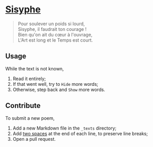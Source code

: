# [Sisyphe](http://eleurent.github.io/sisyphe)

> Pour soulever un poids si lourd,  
> Sisyphe, il faudrait ton courage !  
> Bien qu'on ait du cœur à l'ouvrage,  
> L'Art est long et le Temps est court.  

## Usage

While the text is not known,
1. Read it entirely;
2. If that went well, try to `Hide` more words;
3. Otherwise, step back and `Show` more words.


## Contribute

To submit a new poem,
1. Add a new Markdown file in the `_texts` directory;
2. Add [two spaces](https://gist.github.com/shaunlebron/746476e6e7a4d698b373) at the end of each line, to preserve line breaks;
3. Open a pull request.
